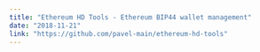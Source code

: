 ```yaml
---
title: "Ethereum HD Tools - Ethereum BIP44 wallet management"
date: "2018-11-21"
link: "https://github.com/pavel-main/ethereum-hd-tools"
---
```

